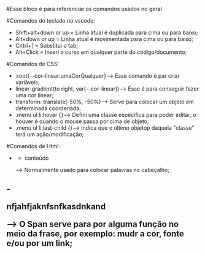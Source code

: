  #Esse bloco é para referenciar os comandos usados no geral

 #Comandos do teclado no vscode:
 - Shift+alt+down or up = Linha atual é duplicada para cima ou para baixo;
 - Alt+down or up = Linha atual é movimentada para cima ou para baixo;
 - Cntrl+[ = Substitui o tab;
 - Alt+Click = Inseri o curso em qualquer parte do código/documento;  
 
 #Comandos de CSS:
 - :root{--cor-linear:umaCorQualquer}--> Esse comando é par criar variáveis;
 - linear-gradient(to  right, var(--cor-linear))--> Esse é para conseguir fazer uma cor linear;
 - transform: translate(-50%, -50%)--> Serve para colocar um objeto em determinada coordenada;
 - .menu ul li:hover {}--> Defini uma classe específica para poder editar, o houver é quando o mouse passa por cima de
 objeto;
 - .menu ul li:last-child {}--> Indica que o último objetop daquela "classe" terá um ação/modificação;

 #Comandos de Html:
 - <nav><ul><li>conteúdo</li><ul></nav>--> Normalmente usado para colocar palavras no cabeçalho;
 -<p>nfjahfj<span>aknfsnfk</span>asdnkand</p>--> O Span serve para por alguma função no meio da frase, por exemplo: mudr a cor, fonte e/ou por um link;
 -